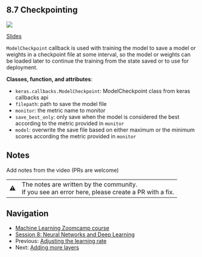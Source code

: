 ## 8.7 Checkpointing

<a href="https://www.youtube.com/watch?v=NRpGUx0o3Ps&list=PL3MmuxUbc_hIhxl5Ji8t4O6lPAOpHaCLR"><img src="images/thumbnail-8-07.jpg"></a>

[Slides](https://www.slideshare.net/AlexeyGrigorev/ml-zoomcamp-8-neural-networks-and-deep-learning-250592316)


`ModelCheckpoint` callback is used with training the model to save a model or weights in a checkpoint file at some interval, so the model or weights can be loaded later to continue the training from the state saved or to use for deployment.

**Classes, function, and attributes**:

- `keras.callbacks.ModelCheckpoint`: ModelCheckpoint class from keras callbacks api
- `filepath`: path to save the model file
- `monitor`: the metric name to monitor
- `save_best_only`: only save when the model is considered the best according to the metric provided in `monitor`
- `model`: overwrite the save file based on either maximum or the minimum scores according the metric provided in `monitor`

## Notes

Add notes from the video (PRs are welcome)


<table>
   <tr>
      <td>⚠️</td>
      <td>
         The notes are written by the community. <br>
         If you see an error here, please create a PR with a fix.
      </td>
   </tr>
</table>


## Navigation

* [Machine Learning Zoomcamp course](../)
* [Session 8: Neural Networks and Deep Learning](./)
* Previous: [Adjusting the learning rate](06-learning-rate.md)
* Next: [Adding more layers](08-more-layers.md)